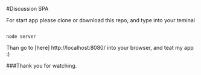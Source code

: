 #Discussion SPA

For start app please clone or download this repo, and type into your teminal

```npm install

node server
```
Than go to [here] http://localhost:8080/ into your browser, and teat my app :)

###Thank you for watching.
